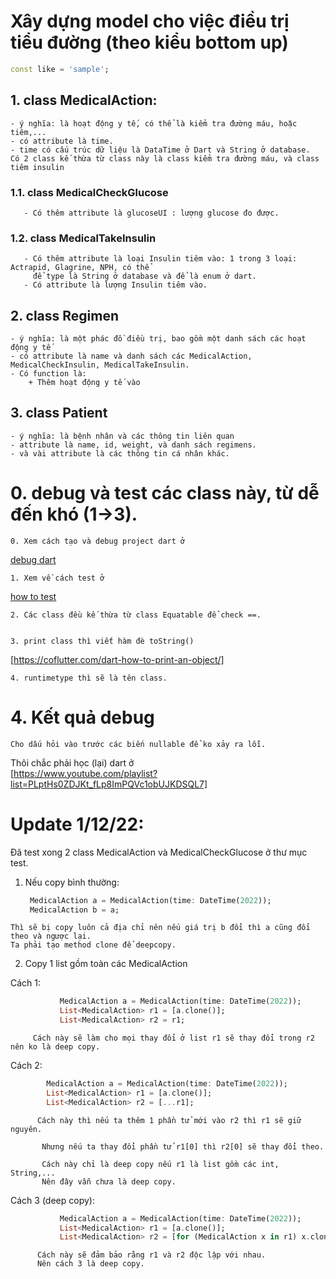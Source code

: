 # Xây dựng model cho việc điều trị tiểu đường (theo kiểu bottom up)

```dart
const like = 'sample';
```
## 1. class MedicalAction:
    - ý nghĩa: là hoạt động y tế, có thể là kiểm tra đường máu, hoặc tiêm,...
    - có attribute là time.
    - time có cấu trúc dữ liệu là DataTime ở Dart và String ở database.
    Có 2 class kế thừa từ class này là class kiểm tra đường máu, và class tiêm insulin
   ### 1.1. class MedicalCheckGlucose
       - Có thêm attribute là glucoseUI : lượng glucose đo được.
   ### 1.2. class MedicalTakeInsulin
       - Có thêm attribute là loại Insulin tiêm vào: 1 trong 3 loại: Actrapid, Glagrine, NPH, có thể 
         để type là String ở database và để là enum ở dart.
       - Có attribute là lượng Insulin tiêm vào.
## 2. class Regimen
    - ý nghĩa: là một phác đồ điều trị, bao gồm một danh sách các hoạt động y tế
    - có attribute là name và danh sách các MedicalAction, MedicalCheckInsulin, MedicalTakeInsulin.
    - Có function là: 
        + Thêm hoạt động y tế vào
## 3. class Patient
    - ý nghĩa: là bệnh nhân và các thông tin liên quan
    - attribute là name, id, weight, và danh sách regimens.
    - và vài attribute là các thông tin cá nhân khác.
 
 # 0. debug và test các class này, từ dễ đến khó (1->3).
    0. Xem cách tạo và debug project dart ở
  [debug dart](https://www.youtube.com/watch?v=H-QKneVNOhE&t=536s)
  
    1. Xem về cách test ở 
  [how to test](https://www.youtube.com/watch?v=cVru6Gy4duQ&list=PLptHs0ZDJKt_T-oNj_6Q98v-tBnVf-S_o&index=6 )
  
    2. Các class đều kế thừa từ class Equatable để check ==.
    
    
    3. print class thì viết hàm đè toString()   
   [https://coflutter.com/dart-how-to-print-an-object/]
   
    4. runtimetype thì sẽ là tên class.
    
    
 # 4. Kết quả debug
    Cho dấu hỏi vào trước các biến nullable để ko xảy ra lỗi.
   
   
Thôi chắc phải học (lại) dart ở  
[https://www.youtube.com/playlist?list=PLptHs0ZDJKt_fLp8ImPQVc1obUJKDSQL7]
# Update 1/12/22:
   Đã test xong 2 class MedicalAction và MedicalCheckGlucose ở thư mục test.
  1. Nếu copy bình thường:
        ```dart
         MedicalAction a = MedicalAction(time: DateTime(2022));
         MedicalAction b = a;
        ``` 
    Thì sẽ bị copy luôn cả địa chỉ nên nếu giá trị b đổi thì a cũng đổi theo và ngược lại.
    Ta phải tạo method clone để deepcopy.
  2. Copy 1 list gồm toàn các MedicalAction 

  Cách 1: 
```dart
           MedicalAction a = MedicalAction(time: DateTime(2022));
           List<MedicalAction> r1 = [a.clone()];
           List<MedicalAction> r2 = r1;
``` 
         Cách này sẽ làm cho mọi thay đổi ở list r1 sẽ thay đổi trong r2 nên ko là deep copy.
         
   Cách 2:
   ```dart
           MedicalAction a = MedicalAction(time: DateTime(2022));
           List<MedicalAction> r1 = [a.clone()];
           List<MedicalAction> r2 = [...r1];
``` 
          Cách này thì nếu ta thêm 1 phần tử mới vào r2 thì r1 sẽ giữ nguyên. 
          
           Nhưng nếu ta thay đổi phần tử r1[0] thì r2[0] sẽ thay đổi theo. 
           
           Cách này chỉ là deep copy nếu r1 là list gồm các int, String,...
           Nên đây vẫn chưa là deep copy.
   Cách 3 (deep copy):
```dart
           MedicalAction a = MedicalAction(time: DateTime(2022));
           List<MedicalAction> r1 = [a.clone()];
           List<MedicalAction> r2 = [for (MedicalAction x in r1) x.clone()];
``` 
          Cách này sẽ đảm bảo rằng r1 và r2 độc lập với nhau. 
          Nên cách 3 là deep copy.
           
           
